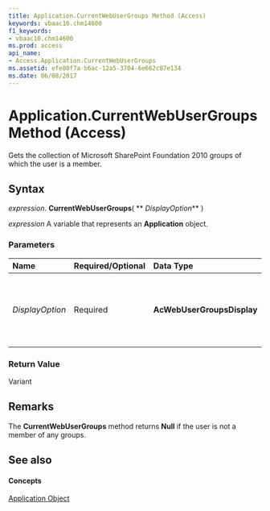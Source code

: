 ```yaml
---
title: Application.CurrentWebUserGroups Method (Access)
keywords: vbaac10.chm14600
f1_keywords:
- vbaac10.chm14600
ms.prod: access
api_name:
- Access.Application.CurrentWebUserGroups
ms.assetid: efe80f7a-b6ac-12a5-3704-6e662c87e134
ms.date: 06/08/2017
---
```



# Application.CurrentWebUserGroups Method (Access)

Gets the collection of Microsoft SharePoint Foundation 2010 groups of which the user is a member. 


## Syntax

 _expression_. **CurrentWebUserGroups**( ** _DisplayOption_** )

 _expression_ A variable that represents an **Application** object.


### Parameters



|**Name**|**Required/Optional**|**Data Type**|**Description**|
|:-----|:-----|:-----|:-----|
| _DisplayOption_|Required|**AcWebUserGroupsDisplay**|Specifies the type of information to return about the user's groups.|

### Return Value

Variant


## Remarks

The **CurrentWebUserGroups** method returns **Null** if the user is not a member of any groups.


## See also


#### Concepts


[Application Object](application-object-access.md)

